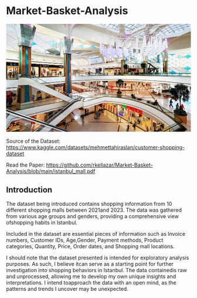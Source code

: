 # Market-Basket-Analysis

![turkey mall](images/turkey-mall.jpeg)

Source of the Dataset: https://www.kaggle.com/datasets/mehmettahiraslan/customer-shopping-dataset

Read the Paper: https://github.com/rkellazar/Market-Basket-Analysis/blob/main/istanbul_mall.pdf

## Introduction

The dataset being introduced contains shopping information from 10 different shopping malls between 2021and 2023. The data was gathered from various age groups and genders, providing a comprehensive view ofshopping habits in Istanbul.

Included in the dataset are essential pieces of information such as Invoice numbers, Customer IDs, Age,Gender, Payment methods, Product categories, Quantity, Price, Order dates, and Shopping mall locations.

I should note that the dataset presented is intended for exploratory analysis purposes. As such, I believe itcan serve as a starting point for further investigation into shopping behaviors in Istanbul. The data containedis raw and unprocessed, allowing me to develop my own unique insights and interpretations. I intend toapproach the data with an open mind, as the patterns and trends I uncover may be unexpected.
